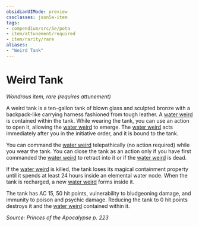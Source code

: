 ```yaml
---
obsidianUIMode: preview
cssclasses: json5e-item
tags:
- compendium/src/5e/pota
- item/attunement/required
- item/rarity/rare
aliases: 
- "Weird Tank"
---
```

# Weird Tank
*Wondrous item, rare (requires attunement)*  


A weird tank is a ten-gallon tank of blown glass and sculpted bronze with a backpack-like carrying harness fashioned from tough leather. A [water weird](2-Mechanics/CLI/bestiary/elemental/water-weird.md) is contained within the tank. While wearing the tank, you can use an action to open it, allowing the [water weird](2-Mechanics/CLI/bestiary/elemental/water-weird.md) to emerge. The [water weird](2-Mechanics/CLI/bestiary/elemental/water-weird.md) acts immediately after you in the initiative order, and it is bound to the tank.

You can command the [water weird](2-Mechanics/CLI/bestiary/elemental/water-weird.md) telepathically (no action required) while you wear the tank. You can close the tank as an action only if you have first commanded the [water weird](2-Mechanics/CLI/bestiary/elemental/water-weird.md) to retract into it or if the [water weird](2-Mechanics/CLI/bestiary/elemental/water-weird.md) is dead.

If the [water weird](2-Mechanics/CLI/bestiary/elemental/water-weird.md) is killed, the tank loses its magical containment property until it spends at least 24 hours inside an elemental water node. When the tank is recharged, a new [water weird](2-Mechanics/CLI/bestiary/elemental/water-weird.md) forms inside it.

The tank has AC 15, 50 hit points, vulnerability to bludgeoning damage, and immunity to poison and psychic damage. Reducing the tank to 0 hit points destroys it and the [water weird](2-Mechanics/CLI/bestiary/elemental/water-weird.md) contained within it.

*Source: Princes of the Apocalypse p. 223*